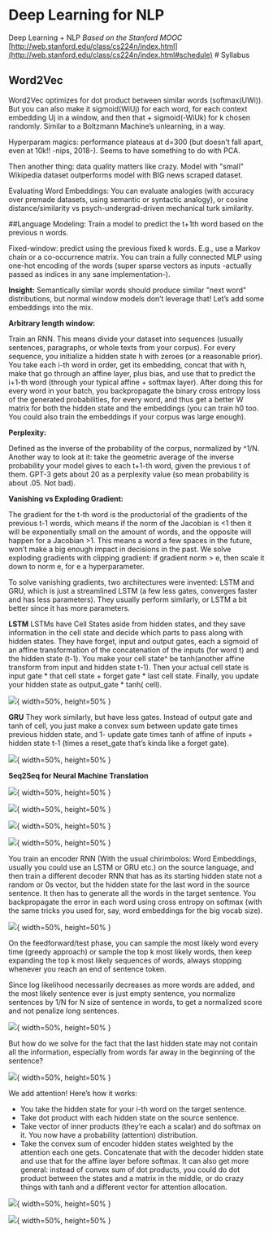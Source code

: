 # Deep Learning for NLP
Deep Learning + NLP
_Based on the Stanford MOOC_
[http://web.stanford.edu/class/cs224n/index.html](http://web.stanford.edu/class/cs224n/index.html#schedule) # Syllabus
## Word2Vec

Word2Vec optimizes for dot product between similar words (softmax(UWi)).
But you can also make it sigmoid(WiUj) for each word, for each context embedding Uj in a window, and then that + sigmoid(-WiUk) for k chosen randomly. Similar to a Boltzmann Machine’s unlearning, in a way.

Hyperparam magics: performance plateaus at d=300 (but doesn’t fall apart, even at 10k!! -nips, 2018-). Seems to have something to do with PCA.

Then another thing: data quality matters like crazy. Model with "small" Wikipedia dataset outperforms model with BIG news scraped dataset.

Evaluating Word Embeddings: You can evaluate analogies (with accuracy over premade datasets, using semantic or syntactic analogy), or cosine distance/similarity vs psych-undergrad-driven mechanical turk similarity.

##Language Modeling:
Train a model to predict the t+1th word based on the previous n words.

Fixed-window:
predict using the previous fixed k words. E.g., use a Markov chain or a co-occurrence matrix. You can train a fully connected MLP using one-hot encoding of the words (super sparse vectors as inputs -actually passed as indices in any sane implementation-).

**Insight:**
Semantically similar words should produce similar "next word" distributions, but normal window models don’t leverage that! Let’s add some embeddings into the mix.

**Arbitrary length window:** 

Train an RNN. This means divide your dataset into sequences (usually sentences, paragraphs, or whole texts from your corpus).
For every sequence, you initialize a hidden state h with zeroes (or a reasonable prior). You take each i-th word in order, get its embedding, concat that with h, make that go through an affine layer, plus bias, and use that to predict the i+1-th word (through your typical affine + softmax layer). After doing this for every word in your batch, you backpropagate the binary cross entropy loss of the generated probabilities, for every word, and thus get a better W matrix for both the hidden state and the embeddings (you can train h0 too. You could also train the embeddings if your corpus was large enough).

**Perplexity:**

Defined as the inverse of the probability of the corpus, normalized by ^1/N. Another way to look at it: take the geometric average of the inverse probability your model gives to each t+1-th word, given the previous t of them.
GPT-3 gets about 20 as a perplexity value (so mean probability is about .05. Not bad).

**Vanishing vs Exploding Gradient:**

The gradient for the t-th word is the productorial of the gradients of the previous t-1 words, which means if the norm of the Jacobian is <1 then it will be exponentially small on the amount of words, and the opposite will happen for a Jacobian >1.
This means a word a few spaces in the future, won’t make a big enough impact in decisions in the past.
We solve exploding gradients with clipping gradient: if gradient norm > e, then scale it down to norm e, for e a hyperparameter.

To solve vanishing gradients, two architectures were invented: LSTM and GRU, which is just a streamlined LSTM (a few less gates, converges faster and has less parameters). They usually perform similarly, or LSTM a bit better since it has more parameters.

**LSTM**
LSTMs have Cell States aside from hidden states, and they save information in the cell state and decide which parts to pass along with hidden states.
They have forget, input and output gates, each a sigmoid of an affine transformation of the concatenation of the inputs (for word t) and the hidden state (t-1).
You make your cell state^ be tanh(another affine transform from input and hidden state t-1).
Then your actual cell state is input gate * that cell state + forget gate * last cell state.
Finally, you update your hidden state as output_gate * tanh( cell).

![](deep_learning_NLP_images/Screen%20Shot%202020-09-26%20at%2019.12.09.png){ width=50%, height=50% }

**GRU**
They work similarly, but have less gates. Instead of output gate and tanh of cell, you just make a convex sum between update gate times previous hidden state, and 1- update gate times tanh of affine of inputs + hidden state t-1 (times a reset_gate that’s kinda like a forget gate).

![](deep_learning_NLP_images/Screen%20Shot%202020-09-26%20at%2019.13.48.png){ width=50%, height=50% }

**Seq2Seq for Neural Machine Translation**

![](deep_learning_NLP_images/Screen%20Shot%202020-10-03%20at%2016.22.46.png){ width=50%, height=50% }

![](deep_learning_NLP_images/Screen%20Shot%202020-10-03%20at%2016.24.31.png){ width=50%, height=50% }

![](deep_learning_NLP_images/Screen%20Shot%202020-10-03%20at%2016.25.00.png){ width=50%, height=50% }

![](deep_learning_NLP_images/Screen%20Shot%202020-10-03%20at%2016.25.41.png){ width=50%, height=50% }

You train an encoder RNN (With the usual chirimbolos: Word Embeddings, usually you could use an LSTM or GRU etc.) on the source language, and then train a different decoder RNN that has as its starting hidden state not a random or 0s vector, but the hidden state for the last word in the source sentence.
It then has to generate all the words in the target sentence. You backpropagate the error in each word using cross entropy on softmax (with the same tricks you used for, say, word embeddings for the big vocab size).

![](deep_learning_NLP_images/Screen%20Shot%202020-10-03%20at%2016.26.00.png){ width=50%, height=50% }

On the feedforward/test phase, you can sample the most likely word every time (greedy approach) or sample the top k most likely words, then keep expanding the top k most likely sequences of words, always stopping whenever you reach an end of sentence token.

Since log likelihood necessarily decreases as more words are added, and the most likely sentence ever is just empty sentence, you normalize sentences by 1/N for N size of sentence in words, to get a normalized score and not penalize long sentences.

![](deep_learning_NLP_images/Screen%20Shot%202020-10-03%20at%2016.27.10.png){ width=50%, height=50% }

But how do we solve for the fact that the last hidden state may not contain all the information, especially from words far away in the beginning of the sentence?

![](deep_learning_NLP_images/Screen%20Shot%202020-10-03%20at%2016.28.05.png){ width=50%, height=50% }

We add attention! Here’s how it works:
* You take the hidden state for your i-th word on the target sentence.
* Take dot product with each hidden state on the source sentence.
* Take vector of inner products (they’re each a scalar) and do softmax on it. You now have a probability (attention) distribution.
* Take the convex sum of encoder hidden states weighted by the attention each one gets. Concatenate that with the decoder hidden state and use that for the affine layer before softmax.
It can also get more general: instead of convex sum of dot products, you could do dot product between the states and a matrix in the middle, or do crazy things with tanh and a different vector for attention allocation.

![](deep_learning_NLP_images/Screen%20Shot%202020-10-03%20at%2016.28.14.png){ width=50%, height=50% }

![](deep_learning_NLP_images/Screen%20Shot%202020-10-03%20at%2016.28.26.png){ width=50%, height=50% }

